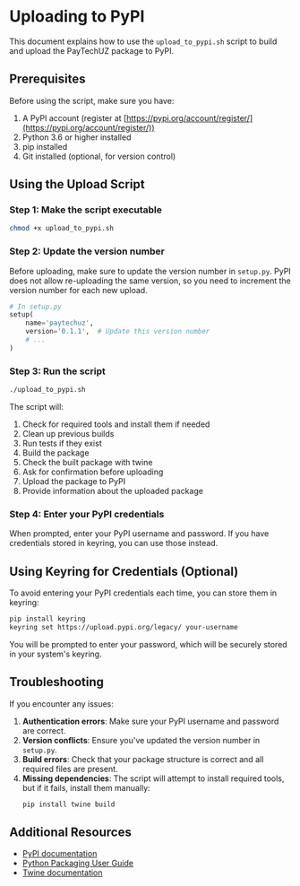 # Uploading to PyPI

This document explains how to use the `upload_to_pypi.sh` script to build and upload the PayTechUZ package to PyPI.

## Prerequisites

Before using the script, make sure you have:

1. A PyPI account (register at [https://pypi.org/account/register/](https://pypi.org/account/register/))
2. Python 3.6 or higher installed
3. pip installed
4. Git installed (optional, for version control)

## Using the Upload Script

### Step 1: Make the script executable

```bash
chmod +x upload_to_pypi.sh
```

### Step 2: Update the version number

Before uploading, make sure to update the version number in `setup.py`. PyPI does not allow re-uploading the same version, so you need to increment the version number for each new upload.

```python
# In setup.py
setup(
    name='paytechuz',
    version='0.1.1',  # Update this version number
    # ...
)
```

### Step 3: Run the script

```bash
./upload_to_pypi.sh
```

The script will:
1. Check for required tools and install them if needed
2. Clean up previous builds
3. Run tests if they exist
4. Build the package
5. Check the built package with twine
6. Ask for confirmation before uploading
7. Upload the package to PyPI
8. Provide information about the uploaded package

### Step 4: Enter your PyPI credentials

When prompted, enter your PyPI username and password. If you have credentials stored in keyring, you can use those instead.

## Using Keyring for Credentials (Optional)

To avoid entering your PyPI credentials each time, you can store them in keyring:

```bash
pip install keyring
keyring set https://upload.pypi.org/legacy/ your-username
```

You will be prompted to enter your password, which will be securely stored in your system's keyring.

## Troubleshooting

If you encounter any issues:

1. **Authentication errors**: Make sure your PyPI username and password are correct.
2. **Version conflicts**: Ensure you've updated the version number in `setup.py`.
3. **Build errors**: Check that your package structure is correct and all required files are present.
4. **Missing dependencies**: The script will attempt to install required tools, but if it fails, install them manually:
   ```bash
   pip install twine build
   ```

## Additional Resources

- [PyPI documentation](https://pypi.org/help/)
- [Python Packaging User Guide](https://packaging.python.org/guides/distributing-packages-using-setuptools/)
- [Twine documentation](https://twine.readthedocs.io/en/latest/)
